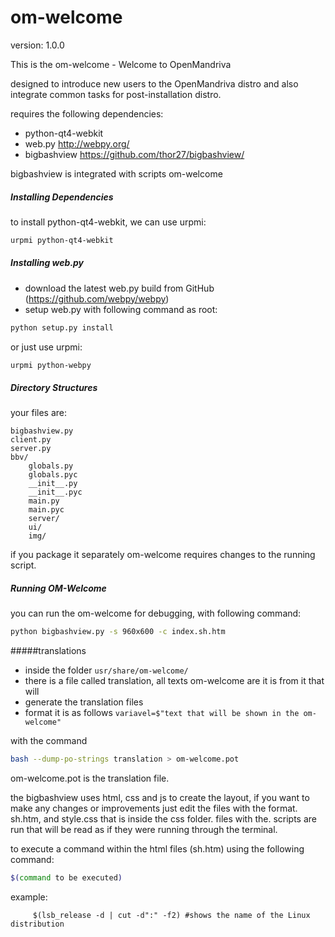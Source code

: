 om-welcome
===========

version: 1.0.0

This is the om-welcome - Welcome to OpenMandriva

designed to introduce new users to the OpenMandriva distro and
also integrate common tasks for post-installation distro.

requires the following dependencies:

- python-qt4-webkit
- web.py http://webpy.org/
- bigbashview https://github.com/thor27/bigbashview/

bigbashview is integrated with scripts om-welcome

##### Installing Dependencies
to install python-qt4-webkit, we can use urpmi:
```sh
urpmi python-qt4-webkit
```

##### Installing web.py
* download the latest web.py build from GitHub (https://github.com/webpy/webpy)
* setup web.py with following command as root:
```sh
python setup.py install
``` 

or just use urpmi:
```sh
urpmi python-webpy
```

##### Directory Structures
your files are:
```
bigbashview.py
client.py
server.py
bbv/
    globals.py
    globals.pyc
    __init__.py
    __init__.pyc
    main.py
    main.pyc
    server/
    ui/
    img/
```

if you package it separately om-welcome requires changes to the running script.

##### Running OM-Welcome
you can run the om-welcome for debugging, with following command:
```sh
python bigbashview.py -s 960x600 -c index.sh.htm
```

#####translations
* inside the folder ```usr/share/om-welcome/ ```
* there is a file called translation, all texts om-welcome are it is from it that will 
* generate the translation files
* format it is as follows
```variavel=$"text that will be shown in the om-welcome"```

with the command
```sh
bash --dump-po-strings translation > om-welcome.pot
```

om-welcome.pot is the translation file.

the bigbashview uses html, css and js to create the layout, if you want to make any changes or improvements
just edit the files with the format. sh.htm, and style.css that is inside the css folder.
files with the. scripts are run that will be read as if they were running through the terminal.

to execute a command within the html files (sh.htm) using the following command:
```sh
$(command to be executed)
```

example: 
```
     $(lsb_release -d | cut -d":" -f2) #shows the name of the Linux distribution
```      
